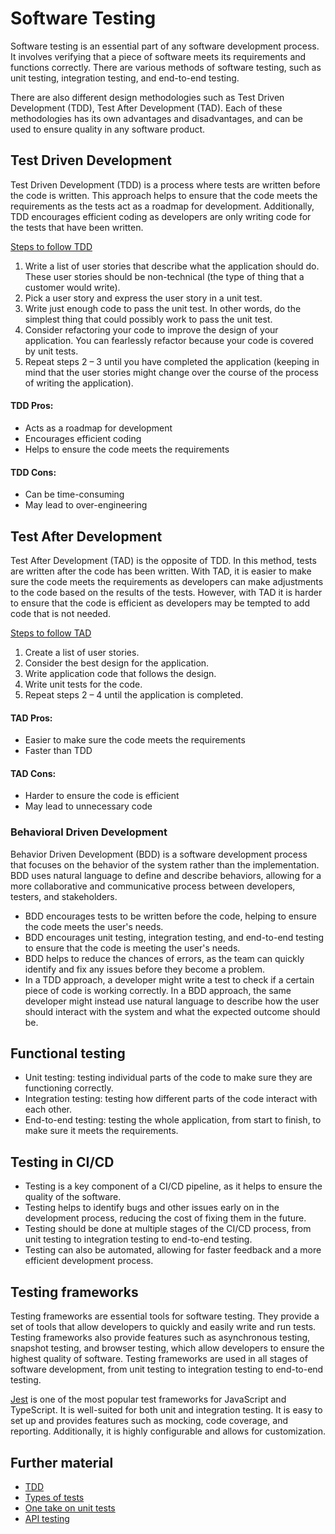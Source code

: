 # Software Testing

Software testing is an essential part of any software development process. It involves verifying that a piece of software meets its requirements and functions correctly. There are various methods of software testing, such as unit testing, integration testing, and end-to-end testing. 

There are also different design methodologies such as Test Driven Development (TDD), Test After Development (TAD). Each of these methodologies has its own advantages and disadvantages, and can be used to ensure quality in any software product.

## Test Driven Development
Test Driven Development (TDD) is a process where tests are written before the code is written. This approach helps to ensure that the code meets the requirements as the tests act as a roadmap for development. Additionally, TDD encourages efficient coding as developers are only writing code for the tests that have been written.

[Steps to follow TDD ](https://www.hexacta.com/test-driven-development-vs-test-after-testing/)
1. Write a list of user stories that describe what the application should do. These user stories should be non-technical (the type of thing that a customer would write).
2. Pick a user story and express the user story in a unit test.
3. Write just enough code to pass the unit test. In other words, do the simplest thing that could possibly work to pass the unit test.
4. Consider refactoring your code to improve the design of your application. You can fearlessly refactor because your code is covered by unit tests.
5. Repeat steps 2 – 3 until you have completed the application (keeping in mind that the user stories might change over the course of the process of writing the application). 

#### TDD Pros:
- Acts as a roadmap for development
- Encourages efficient coding
- Helps to ensure the code meets the requirements

#### TDD Cons:
- Can be time-consuming
- May lead to over-engineering

## Test After Development
Test After Development (TAD) is the opposite of TDD. In this method, tests are written after the code has been written. With TAD, it is easier to make sure the code meets the requirements as developers can make adjustments to the code based on the results of the tests. However, with TAD it is harder to ensure that the code is efficient as developers may be tempted to add code that is not needed.

[Steps to follow TAD ](https://www.hexacta.com/test-driven-development-vs-test-after-testing/)
1. Create a list of user stories. 
2. Consider the best design for the application.
3. Write application code that follows the design. 
4. Write unit tests for the code. 
5. Repeat steps 2 – 4 until the application is completed.

#### TAD Pros:
- Easier to make sure the code meets the requirements
- Faster than TDD

#### TAD Cons:
- Harder to ensure the code is efficient
- May lead to unnecessary code

### Behavioral Driven Development
Behavior Driven Development (BDD) is a software development process that focuses on the behavior of the system rather than the implementation. BDD uses natural language to define and describe behaviors, allowing for a more collaborative and communicative process between developers, testers, and stakeholders.

- BDD encourages tests to be written before the code, helping to ensure the code meets the user's needs.
- BDD encourages unit testing, integration testing, and end-to-end testing to ensure that the code is meeting the user's needs.
- BDD helps to reduce the chances of errors, as the team can quickly identify and fix any issues before they become a problem.
- In a TDD approach, a developer might write a test to check if a certain piece of code is working correctly. In a BDD approach, the same developer might instead use natural language to describe how the user should interact with the system and what the expected outcome should be.


## Functional testing
- Unit testing: testing individual parts of the code to make sure they are functioning correctly.
- Integration testing: testing how different parts of the code interact with each other.
- End-to-end testing: testing the whole application, from start to finish, to make sure it meets the requirements.

## Testing in CI/CD
- Testing is a key component of a CI/CD pipeline, as it helps to ensure the quality of the software.
- Testing helps to identify bugs and other issues early on in the development process, reducing the cost of fixing them in the future.
- Testing should be done at multiple stages of the CI/CD process, from unit testing to integration testing to end-to-end testing.
- Testing can also be automated, allowing for faster feedback and a more efficient development process.

## Testing frameworks
Testing frameworks are essential tools for software testing. They provide a set of tools that allow developers to quickly and easily write and run tests. Testing frameworks also provide features such as asynchronous testing, snapshot testing, and browser testing, which allow developers to ensure the highest quality of software. Testing frameworks are used in all stages of software development, from unit testing to integration testing to end-to-end testing.

[Jest](https://jestjs.io/) is one of the most popular test frameworks for JavaScript and TypeScript. It is well-suited for both unit and integration testing. It is easy to set up and provides features such as mocking, code coverage, and reporting. Additionally, it is highly configurable and allows for customization.

## Further material
- [TDD](https://youtu.be/Jv2uxzhPFl4)
- [Types of tests](https://youtu.be/4-_0aTlkqK0)
- [One take on unit tests](https://youtu.be/ZGKGb109-I4)
- [API testing](https://www.sisense.com/blog/rest-api-testing-strategy-what-exactly-should-you-test/)
